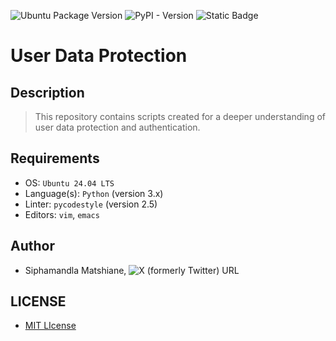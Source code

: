 ![Ubuntu Package Version](https://img.shields.io/ubuntu/v/ubuntu-wallpapers) ![PyPI - Version](https://img.shields.io/pypi/v/Django) ![Static Badge](https://img.shields.io/badge/Linter-pycodestyle-green)

# User Data Protection

## Description
> This repository contains scripts created for a deeper understanding of user data protection and authentication.

## Requirements
- OS: `Ubuntu 24.04 LTS`
- Language(s): `Python` (version 3.x)
- Linter: `pycodestyle` (version 2.5)
- Editors: `vim`, `emacs`

## Author
- Siphamandla Matshiane, ![X (formerly Twitter) URL](https://img.shields.io/twitter/url?url=https%3A%2F%2Fx.com%2FSiphamandl76892)

## LICENSE
- [MIT LIcense](LICENSE)
